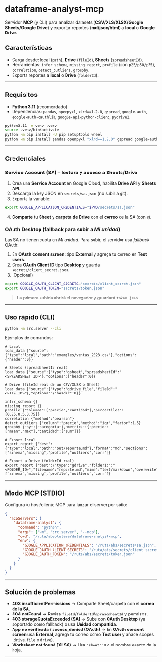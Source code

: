# dataframe-analyst-mcp

Servidor **MCP** (y CLI) para analizar datasets (**CSV/XLS/XLSX/Google Sheets/Google Drive**) y exportar reportes (**md/json/html**) a **local** o **Google Drive**.

## Características
- Carga desde: local (`path`), **Drive** (`fileId`), **Sheets** (`spreadsheetId`).
- Herramientas: `infer_schema`, `missing_report`, `profile` (con `p25/p50/p75`), `correlation`, `detect_outliers`, `groupby`.
- Exporta reportes a **local** o **Drive** (`folderId`).

---

## Requisitos
- **Python 3.11** (recomendado)
- Dependencias: `pandas`, `openpyxl`, `xlrd==1.2.0`, `gspread`, `google-auth`, `google-auth-oauthlib`, `google-api-python-client`, `pydrive2`.

```bash
python3.11 -m venv .venv
source .venv/bin/activate
python -m pip install -U pip setuptools wheel
python -m pip install pandas openpyxl "xlrd==1.2.0" gspread google-auth google-auth-oauthlib google-api-python-client pydrive2
```

---

## Credenciales
### Service Account (SA) – lectura y acceso a Sheets/Drive
1. Crea una **Service Account** en Google Cloud, habilita **Drive API** y **Sheets API**.
2. Descarga la key JSON en `secrets/sa.json` (no subir a git).
3. Exporta la variable:
```bash
export GOOGLE_APPLICATION_CREDENTIALS="$PWD/secrets/sa.json"
```
4. **Comparte** tu **Sheet** y **carpeta de Drive** con el **correo** de la SA (con `@`).

### OAuth Desktop (fallback para subir a *Mi unidad*)
Las SA no tienen cuota en *Mi unidad*. Para subir, el servidor usa *fallback* OAuth:
1. En **OAuth consent screen**: tipo **External** y agrega tu correo en **Test users**.
2. Crea **OAuth Client ID** tipo **Desktop** y guarda `secrets/client_secret.json`.
3. (Opcional)
```bash
export GOOGLE_OAUTH_CLIENT_SECRETS="secrets/client_secret.json"
export GOOGLE_OAUTH_TOKEN="secrets/token.json"
```
> La primera subida abrirá el navegador y guardará `token.json`.

---

## Uso rápido (CLI)
```bash
python -m src.server --cli
```
Ejemplos de comandos:
```text
# Local
load_data {"source":{"type":"local","path":"examples/ventas_2023.csv"},"options":{"header":0}}

# Sheets (spreadsheetId real)
load_data {"source":{"type":"gsheet","spreadsheetId":"<SPREADSHEET_ID>"},"options":{"header":0}}

# Drive (fileId real de un CSV/XLSX o Sheet)
load_data {"source":{"type":"gdrive_file","fileId":"<FILE_ID>"},"options":{"header":0}}

infer_schema {}
missing_report {}
profile {"columns":["precio","cantidad"],"percentiles":[0.25,0.5,0.75]}
correlation {"method":"pearson"}
detect_outliers {"column":"precio","method":"iqr","factor":1.5}
groupby {"by":["categoria"],"metrics":{"precio":["mean","max"],"cantidad":["sum"]}}

# Export local
export_report {"dest":{"type":"local","path":"out/reporte.md"},"format":"md","sections":["schema","missing","profile","outliers","corr"]}

# Export a Drive (folderId real)
export_report {"dest":{"type":"gdrive","folderId":"<FOLDER_ID>","filename":"reporte.md","mime":"text/markdown","overwrite":true},"format":"md","sections":["schema","missing","profile","outliers","corr"]}
```

---

## Modo MCP (STDIO)
Configura tu host/cliente MCP para lanzar el server por stdio:
```json
{
  "mcpServers": {
    "dataframe-analyst": {
      "command": "python",
      "args": ["-m", "src.server", "--mcp"],
      "cwd": "/ruta/absoluta/a/dataframe-analyst-mcp",
      "env": {
        "GOOGLE_APPLICATION_CREDENTIALS": "/ruta/abs/secrets/sa.json",
        "GOOGLE_OAUTH_CLIENT_SECRETS": "/ruta/abs/secrets/client_secret.json",
        "GOOGLE_OAUTH_TOKEN": "/ruta/abs/secrets/token.json"
      }
    }
  }
}
```

---

## Solución de problemas
- **403 insufficientPermissions** → Comparte Sheet/carpeta con el **correo de la SA**.
- **404 notFound** → Revisa `fileId`/`folderId`/`spreadsheetId` y permisos.
- **403 storageQuotaExceeded (SA)** → Sube con **OAuth Desktop** (ya soportado como fallback) o usa **Unidad compartida**.
- **App no verificada / access_denied (OAuth)** → En **OAuth consent screen** usa **External**, agrega tu correo como **Test user** y añade scopes (`drive.file` o `drive`).
- **Worksheet not found (XLSX)** → Usa `"sheet":0` o el nombre exacto de la hoja.

---



